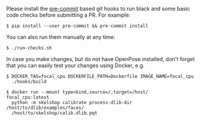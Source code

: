 Please install the [pre-commit](https://pre-commit.com/) based git hooks to run
black and some basic code checks before submitting a PR. For example:

    $ pip install --user pre-commit && pre-commit install

You can also run them manually at any time:

    $ ./run-checks.sh

In case you make changes, but do not have OpenPose installed, don't forget that
you can easily test your changes using Docker, e.g.

    $ DOCKER_TAG=focal_cpu DOCKERFILE_PATH=Dockerfile IMAGE_NAME=focal_cpu
      ./hooks/build

    $ docker run --mount type=bind,source=/,target=/host/  focal_cpu:latest
      python -m skelshop calibrate process-dlib-dir /host/to/dlib/examples/faces/
      /host/to/skelshop/calib.dlib.pqt
